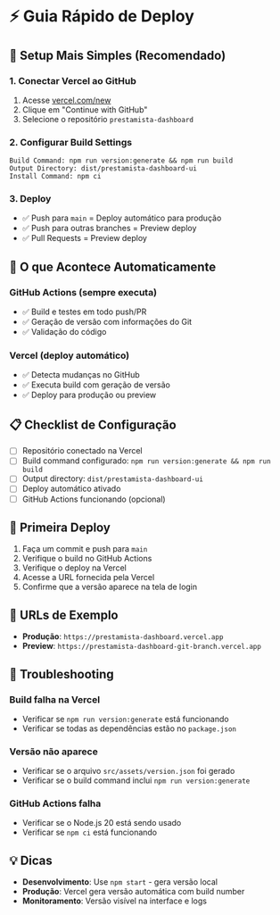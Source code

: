 # ⚡ Guia Rápido de Deploy

## 🎯 Setup Mais Simples (Recomendado)

### 1. Conectar Vercel ao GitHub
1. Acesse [vercel.com/new](https://vercel.com/new)
2. Clique em "Continue with GitHub"
3. Selecione o repositório `prestamista-dashboard`

### 2. Configurar Build Settings
```
Build Command: npm run version:generate && npm run build
Output Directory: dist/prestamista-dashboard-ui
Install Command: npm ci
```

### 3. Deploy
- ✅ Push para `main` = Deploy automático para produção
- ✅ Push para outras branches = Preview deploy
- ✅ Pull Requests = Preview deploy

## 🔄 O que Acontece Automaticamente

### GitHub Actions (sempre executa)
- ✅ Build e testes em todo push/PR
- ✅ Geração de versão com informações do Git
- ✅ Validação do código

### Vercel (deploy automático)
- ✅ Detecta mudanças no GitHub
- ✅ Executa build com geração de versão
- ✅ Deploy para produção ou preview

## 📋 Checklist de Configuração

- [ ] Repositório conectado na Vercel
- [ ] Build command configurado: `npm run version:generate && npm run build`
- [ ] Output directory: `dist/prestamista-dashboard-ui`
- [ ] Deploy automático ativado
- [ ] GitHub Actions funcionando (opcional)

## 🚀 Primeira Deploy

1. Faça um commit e push para `main`
2. Verifique o build no GitHub Actions
3. Verifique o deploy na Vercel
4. Acesse a URL fornecida pela Vercel
5. Confirme que a versão aparece na tela de login

## 📱 URLs de Exemplo

- **Produção**: `https://prestamista-dashboard.vercel.app`
- **Preview**: `https://prestamista-dashboard-git-branch.vercel.app`

## 🐛 Troubleshooting

### Build falha na Vercel
- Verificar se `npm run version:generate` está funcionando
- Verificar se todas as dependências estão no `package.json`

### Versão não aparece
- Verificar se o arquivo `src/assets/version.json` foi gerado
- Verificar se o build command inclui `npm run version:generate`

### GitHub Actions falha
- Verificar se o Node.js 20 está sendo usado
- Verificar se `npm ci` está funcionando

## 💡 Dicas

- **Desenvolvimento**: Use `npm start` - gera versão local
- **Produção**: Vercel gera versão automática com build number
- **Monitoramento**: Versão visível na interface e logs